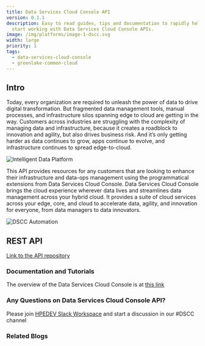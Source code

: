 ```yaml
---
title: Data Services Cloud Console API
version: 0.1.1
description: Easy to read guides, tips and documentation to rapidly help you to
  start working with Data Services Cloud Console APIs.
image: /img/platforms/image-1-dscc.svg
width: large
priority: 1
tags:
  - data-services-cloud-console
  - greenlake-common-cloud
---
```

## Intro

Today, every organization are required to unleash the power of data to drive digital transformation. But fragmented data management tools, manual processes, and infrastructure silos spanning edge to cloud are getting in the way. Customers across industries are struggling with the complexity of managing data and infrastructure, because it  creates a roadblock to innovation and agility, but also drives business risk. And it’s only getting harder as data continues to grow, apps continue to evolve, and infrastructure continues to spread edge-to-cloud.

![Intelligent Data Platform](/img/dscc-high-level-diagram.jpg "Data Services Cloud Console Diagram")



This API provides resources for any customers that are looking to enhance their infrastructure and data-ops management using the programmatical extensions from Data Services Cloud Console. Data Services Cloud Console brings the cloud experience wherever data lives and streamlines data management across your hybrid cloud. It provides a suite of cloud services across your edge, core, and cloud to accelerate data, agility, and innovation for everyone, from data managers to data innovators.



![DSCC Automation](/img/dscc-api-value.png "API for Automation at Scale")

## REST API

[Link to the API repository](https://docs.ccs.arubathena.com/)

### Documentation and Tutorials

The overview of the Data Services Cloud Console is at [this link](https://www.hpe.com/us/en/storage/data-services-cloud-console.html#overview)

### Any Questions on Data Services Cloud Console API?

Please join [HPEDEV Slack Workspace](https://slack.hpedev.io/) and start a discussion in our #DSCC channel

### Related Blogs